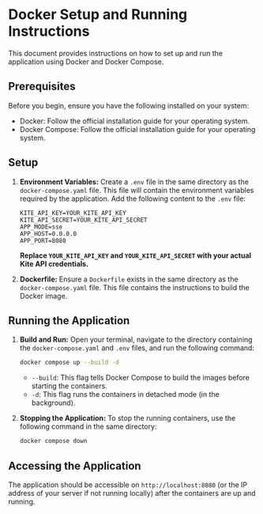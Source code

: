 # Docker Setup and Running Instructions

This document provides instructions on how to set up and run the application using Docker and Docker Compose.

## Prerequisites

Before you begin, ensure you have the following installed on your system:

*   Docker: Follow the official installation guide for your operating system.
*   Docker Compose: Follow the official installation guide for your operating system.

## Setup

1.  **Environment Variables:**
    Create a `.env` file in the same directory as the `docker-compose.yaml` file. This file will contain the environment variables required by the application. Add the following content to the `.env` file:

    ```env
    KITE_API_KEY=YOUR_KITE_API_KEY
    KITE_API_SECRET=YOUR_KITE_API_SECRET
    APP_MODE=sse
    APP_HOST=0.0.0.0
    APP_PORT=8080
    ```

    **Replace `YOUR_KITE_API_KEY` and `YOUR_KITE_API_SECRET` with your actual Kite API credentials.**

2.  **Dockerfile:**
    Ensure a `Dockerfile` exists in the same directory as the `docker-compose.yaml` file. This file contains the instructions to build the Docker image.

## Running the Application

1.  **Build and Run:**
    Open your terminal, navigate to the directory containing the `docker-compose.yaml` and `.env` files, and run the following command:

    ```bash
    docker compose up --build -d
    ```

    *   `--build`: This flag tells Docker Compose to build the images before starting the containers.
    *   `-d`: This flag runs the containers in detached mode (in the background).

2.  **Stopping the Application:**
    To stop the running containers, use the following command in the same directory:

    ```bash
    docker compose down
    ```

## Accessing the Application

The application should be accessible on `http://localhost:8080` (or the IP address of your server if not running locally) after the containers are up and running. 